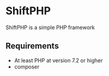 # ShiftPHP
ShiftPHP is a simple PHP framework

## Requirements
* At least PHP at version 7.2 or higher
* composer

